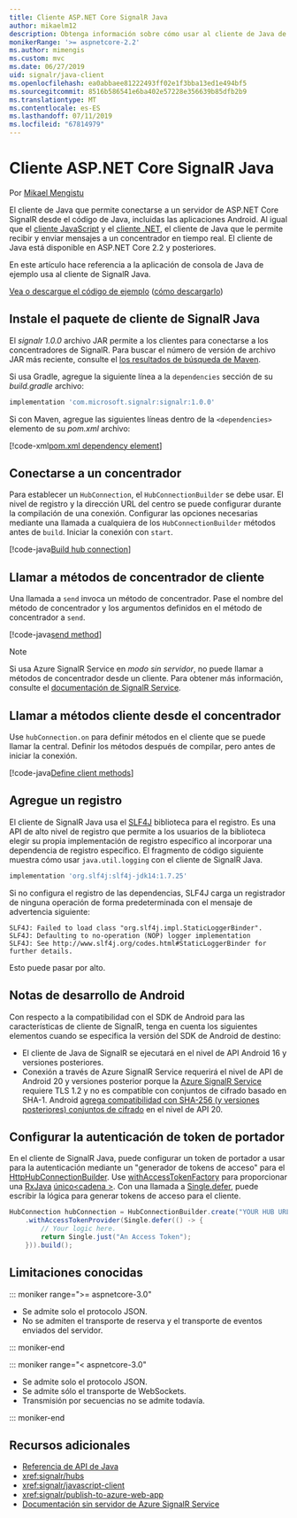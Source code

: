 ```yaml
---
title: Cliente ASP.NET Core SignalR Java
author: mikaelm12
description: Obtenga información sobre cómo usar al cliente de Java de ASP.NET Core SignalR.
monikerRange: '>= aspnetcore-2.2'
ms.author: mimengis
ms.custom: mvc
ms.date: 06/27/2019
uid: signalr/java-client
ms.openlocfilehash: ea0abbaee81222493ff02e1f3bba13ed1e494bf5
ms.sourcegitcommit: 8516b586541e6ba402e57228e356639b85dfb2b9
ms.translationtype: MT
ms.contentlocale: es-ES
ms.lasthandoff: 07/11/2019
ms.locfileid: "67814979"
---
```

# <a name="aspnet-core-signalr-java-client"></a>Cliente ASP.NET Core SignalR Java

Por [Mikael Mengistu](https://twitter.com/MikaelM_12)

El cliente de Java que permite conectarse a un servidor de ASP.NET Core SignalR desde el código de Java, incluidas las aplicaciones Android. Al igual que el [cliente JavaScript](xref:signalr/javascript-client) y el [cliente .NET](xref:signalr/dotnet-client), el cliente de Java que le permite recibir y enviar mensajes a un concentrador en tiempo real. El cliente de Java está disponible en ASP.NET Core 2.2 y posteriores.

En este artículo hace referencia a la aplicación de consola de Java de ejemplo usa al cliente de SignalR Java.

[Vea o descargue el código de ejemplo](https://github.com/aspnet/AspNetCore.Docs/tree/master/aspnetcore/signalr/java-client/sample) ([cómo descargarlo](xref:index#how-to-download-a-sample))

## <a name="install-the-signalr-java-client-package"></a>Instale el paquete de cliente de SignalR Java

El *signalr 1.0.0* archivo JAR permite a los clientes para conectarse a los concentradores de SignalR. Para buscar el número de versión de archivo JAR más reciente, consulte el [los resultados de búsqueda de Maven](https://search.maven.org/search?q=g:com.microsoft.signalr%20AND%20a:signalr).

Si usa Gradle, agregue la siguiente línea a la `dependencies` sección de su *build.gradle* archivo:

```gradle
implementation 'com.microsoft.signalr:signalr:1.0.0'
```

Si con Maven, agregue las siguientes líneas dentro de la `<dependencies>` elemento de su *pom.xml* archivo:

[!code-xml[pom.xml dependency element](java-client/sample/pom.xml?name=snippet_dependencyElement)]

## <a name="connect-to-a-hub"></a>Conectarse a un concentrador

Para establecer un `HubConnection`, el `HubConnectionBuilder` se debe usar. El nivel de registro y la dirección URL del centro se puede configurar durante la compilación de una conexión. Configurar las opciones necesarias mediante una llamada a cualquiera de los `HubConnectionBuilder` métodos antes de `build`. Iniciar la conexión con `start`.

[!code-java[Build hub connection](java-client/sample/src/main/java/Chat.java?range=16-17)]

## <a name="call-hub-methods-from-client"></a>Llamar a métodos de concentrador de cliente

Una llamada a `send` invoca un método de concentrador. Pase el nombre del método de concentrador y los argumentos definidos en el método de concentrador a `send`.

[!code-java[send method](java-client/sample/src/main/java/Chat.java?range=28)]

> [!NOTE]
> Si usa Azure SignalR Service en *modo sin servidor*, no puede llamar a métodos de concentrador desde un cliente. Para obtener más información, consulte el [documentación de SignalR Service](/azure/azure-signalr/signalr-concept-serverless-development-config).

## <a name="call-client-methods-from-hub"></a>Llamar a métodos cliente desde el concentrador

Use `hubConnection.on` para definir métodos en el cliente que se puede llamar la central. Definir los métodos después de compilar, pero antes de iniciar la conexión.

[!code-java[Define client methods](java-client/sample/src/main/java/Chat.java?range=19-21)]

## <a name="add-logging"></a>Agregue un registro

El cliente de SignalR Java usa el [SLF4J](https://www.slf4j.org/) biblioteca para el registro. Es una API de alto nivel de registro que permite a los usuarios de la biblioteca elegir su propia implementación de registro específico al incorporar una dependencia de registro específico. El fragmento de código siguiente muestra cómo usar `java.util.logging` con el cliente de SignalR Java.

```gradle
implementation 'org.slf4j:slf4j-jdk14:1.7.25'
```

Si no configura el registro de las dependencias, SLF4J carga un registrador de ninguna operación de forma predeterminada con el mensaje de advertencia siguiente:

```
SLF4J: Failed to load class "org.slf4j.impl.StaticLoggerBinder".
SLF4J: Defaulting to no-operation (NOP) logger implementation
SLF4J: See http://www.slf4j.org/codes.html#StaticLoggerBinder for further details.
```

Esto puede pasar por alto.

## <a name="android-development-notes"></a>Notas de desarrollo de Android

Con respecto a la compatibilidad con el SDK de Android para las características de cliente de SignalR, tenga en cuenta los siguientes elementos cuando se especifica la versión del SDK de Android de destino:

* El cliente de Java de SignalR se ejecutará en el nivel de API Android 16 y versiones posteriores.
* Conexión a través de Azure SignalR Service requerirá el nivel de API de Android 20 y versiones posterior porque la [Azure SignalR Service](/azure/azure-signalr/signalr-overview) requiere TLS 1.2 y no es compatible con conjuntos de cifrado basado en SHA-1. Android [agrega compatibilidad con SHA-256 (y versiones posteriores) conjuntos de cifrado](https://developer.android.com/reference/javax/net/ssl/SSLSocket) en el nivel de API 20.

## <a name="configure-bearer-token-authentication"></a>Configurar la autenticación de token de portador

En el cliente de SignalR Java, puede configurar un token de portador a usar para la autenticación mediante un "generador de tokens de acceso" para el [HttpHubConnectionBuilder](/java/api/com.microsoft.signalr._http_hub_connection_builder?view=aspnet-signalr-java). Use [withAccessTokenFactory](/java/api/com.microsoft.signalr._http_hub_connection_builder.withaccesstokenprovider?view=aspnet-signalr-java#com_microsoft_signalr__http_hub_connection_builder_withAccessTokenProvider_Single_String__) para proporcionar una [RxJava](https://github.com/ReactiveX/RxJava) [único\<cadena >](https://reactivex.io/documentation/single.html). Con una llamada a [Single.defer](https://reactivex.io/RxJava/javadoc/io/reactivex/Single.html#defer-java.util.concurrent.Callable-), puede escribir la lógica para generar tokens de acceso para el cliente.

```java
HubConnection hubConnection = HubConnectionBuilder.create("YOUR HUB URL HERE")
    .withAccessTokenProvider(Single.defer(() -> {
        // Your logic here.
        return Single.just("An Access Token");
    })).build();
```

## <a name="known-limitations"></a>Limitaciones conocidas

::: moniker range=">= aspnetcore-3.0"

* Se admite solo el protocolo JSON.
* No se admiten el transporte de reserva y el transporte de eventos enviados del servidor.

::: moniker-end

::: moniker range="< aspnetcore-3.0"

* Se admite solo el protocolo JSON.
* Se admite sólo el transporte de WebSockets.
* Transmisión por secuencias no se admite todavía.

::: moniker-end

## <a name="additional-resources"></a>Recursos adicionales

* [Referencia de API de Java](/java/api/com.microsoft.signalr?view=aspnet-signalr-java)
* <xref:signalr/hubs>
* <xref:signalr/javascript-client>
* <xref:signalr/publish-to-azure-web-app>
* [Documentación sin servidor de Azure SignalR Service](/azure/azure-signalr/signalr-concept-serverless-development-config)
